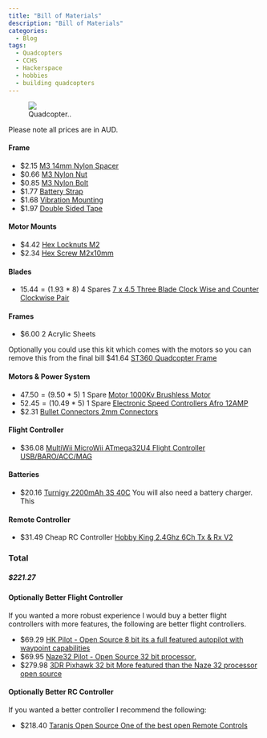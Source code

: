 ```yaml
---
title: "Bill of Materials"
description: "Bill of Materials"
categories:
  - Blog
tags: 
  - Quadcopters
  - CCHS
  - Hackerspace 
  - hobbies 
  - building quadcopters
---
```

<figure>
	<a href="{{ site.url }}/assets/post_images/DSC_0039_done.JPG"><img src="{{ site.url }}/assets/post_images/DSC_0039_done.JPG"></a>
	<figcaption><a >Quadcopter.</a>.</figcaption>
</figure>
Please note all prices are in AUD.

#### Frame
* $2.15 [M3 14mm Nylon Spacer](http://www.hobbyking.com/hobbyking/store/uh_viewItem.asp?idProduct=43440)
* $0.66 [M3 Nylon Nut](http://www.hobbyking.com/hobbyking/store/uh_viewItem.asp?idProduct=32075)
* $0.85 [M3 Nylon Bolt](http://www.hobbyking.com/hobbyking/store/uh_viewItem.asp?idProduct=36574)
* $1.77 [Battery Strap](http://www.hobbyking.com/hobbyking/store/uh_viewItem.asp?idProduct=30758)
* $1.68 [Vibration Mounting](http://www.hobbyking.com/hobbyking/store/uh_viewItem.asp?idProduct=44850)
* $1.97 [Double Sided Tape](http://www.hobbyking.com/hobbyking/store/__42600__Peel_n_stick_foam_double_sided_tape_10x5inch_4mm_thick_AU_Warehouse_.html?strSearch=double%20side)

#### Motor Mounts
* $4.42 [Hex Locknuts M2](http://www.hobbyking.com/hobbyking/store/uh_viewItem.asp?idProduct=56578)
* $2.34 [Hex Screw M2x10mm](http://www.hobbyking.com/hobbyking/store/uh_viewItem.asp?idProduct=41966)

#### Blades
* $15.44 = ($1.93 * 8) 4 Spares [7 x 4.5 Three Blade Clock Wise and Counter Clockwise Pair](http://www.hobbyking.com/hobbyking/store/__49551__7x4_5_Three_Blade_Counter_Rotating_Propeller_CW_and_CCW_Rotation_Black_1_Pair_AU_Warehouse_.html)

#### Frames
* $6.00 2 Acrylic Sheets

Optionally you could use this kit which comes with the motors so you can remove this from the final bill
$41.64 [ST360 Quadcopter Frame](http://hobbyking.com/hobbyking/store/__28592__ST360_Quadcopter_Frame_w_Motors_and_Propellers_360mm.html)

#### Motors & Power System
* $47.50 = ($9.50 * 5) 1 Spare [Motor 1000Kv Brushless Motor](http://www.hobbyking.com/hobbyking/store/uh_viewItem.asp?idproduct=44893)
* $52.45 = ($10.49 * 5) 1 Spare [Electronic Speed Controllers Afro 12AMP](http://www.hobbyking.com/hobbyking/store/uh_viewItem.asp?idProduct=54288)
* $2.31 [Bullet Connectors 2mm Connectors](http://www.hobbyking.com/hobbyking/store/uh_viewItem.asp?idproduct=17459)

#### Flight Controller
* $36.08 [MultiWii MicroWii ATmega32U4 Flight Controller USB/BARO/ACC/MAG](http://www.hobbyking.com/hobbyking/store/uh_viewItem.asp?idProduct=51207)

#### Batteries
* $20.16 [Turnigy 2200mAh 3S 40C](http://www.hobbyking.com/hobbyking/store/__14707__Turnigy_2200mAh_3S_40C_Lipo_Pack_AUS_Warehouse_.html)
You will also need a battery charger. This 

#### Remote Controller
* $31.49 Cheap RC Controller [Hobby King 2.4Ghz 6Ch Tx & Rx V2](http://www.hobbyking.com/hobbyking/store/__16255__Hobby_King_2_4Ghz_6Ch_Tx_Rx_V2_Mode_1_AUS_Warehouse_.html)

### Total
##### $221.27 

#### Optionally Better Flight Controller
If you wanted a more robust experience I would buy a better flight controllers with more features, the following are better flight controllers.
* $69.29 [HK Pilot - Open Source 8 bit its a full featured autopilot with waypoint capabilities](http://hobbyking.com/hobbyking/store/__56052__HKPilot_Mega_2_7_Flight_Controller_USB_GYRO_ACC_MAG_BARO.html) 
* $69.95 [Naze32 Pilot - Open Source 32 bit processor.](http://madetofly.com.au/shop/flightcontrollers/spiritfly32-pro-naked-edition-rev5-with-buzzer/)
* $279.98 [3DR Pixhawk 32 bit More featured than the Naze 32 processor open source](https://store.3drobotics.com/products/3dr-pixhawk)

#### Optionally Better RC Controller 
If you wanted a better controller I recommend the following:
* $218.40 [Taranis Open Source One of the best open Remote Controls](http://hobbyking.com/hobbyking/store/__45027__FrSky_2_4GHz_ACCST_TARANIS_X9D_and_X8R_Combo_Digital_Telemetry_Radio_System_Mode_1_New_Battery.html)


